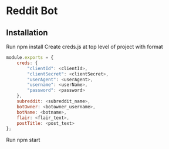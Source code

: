 # Reddit Bot

## Installation

Run npm install
Create creds.js at top level of project with format
```javascript
module.exports = {
    creds: {
        "clientId": <clientId>,
        "clientSecret": <clientSecret>,
        "userAgent": <userAgent>,
        "username": <userName>,
        "password": <password>
    },
    subreddit: <subreddit_name>,
    botOwner: <botowner_username>,
    botName: <botname>,
    flair: <flair_text>,
    postTitle: <post_text>
};
```
Run npm start